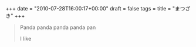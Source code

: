 +++
date = "2010-07-28T16:00:17+00:00"
draft = false
tags = 
title = "まつざき"
+++
<blockquote>&#13;
<p>Panda panda panda panda pan</p>&#13;
<p>I like</p>&#13;
</blockquote> 